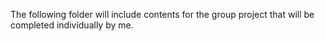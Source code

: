 The following folder will include contents for the group project that will be completed individually by me.
